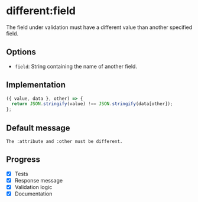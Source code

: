 # different:field

The field under validation must have a different value than another specified field.

## Options

- `field`: String containing the name of another field.

## Implementation

```js
({ value, data }, other) => {
  return JSON.stringify(value) !== JSON.stringify(data[other]);
};
```

## Default message

```
The :attribute and :other must be different.
```

## Progress

- [x] Tests
- [x] Response message
- [x] Validation logic
- [x] Documentation
